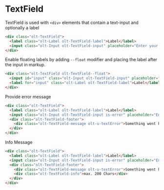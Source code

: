 # TextField

TextField is used with `<div>` elements that contain a text-input and optionally a label

```html
<div class="olt-TextField">
  <label class="olt-Label olt-TextField-label">Label</label>
  <input class="olt-Input olt-TextField-input" placeholder="Enter your life..."/>
</div>
```

Enable floating labels by adding `--float` modifier and placing the label after the input in markup.

```html
<div class="olt-TextField olt-TextField--float">
  <input id="input" class="olt-Input olt-TextField-input" placeholder="Enter your life..."/>
  <label for="input" class="olt-Label olt-TextField-label">Label</label>
</div>
```

Provide error message

```html
<div class="olt-TextField">
  <label class="olt-Label olt-TextField-label">Label</label>
  <input class="olt-Input olt-TextField-input is-error" placeholder="Enter your life..."/>
  <div class="olt-TextField-footer">
    <div class="olt-TextField-message olt-u-textError">Something went horribly wrong</div>
  </div>
</div>
```

Info Message

```html
<div class="olt-TextField">
  <label class="olt-Label olt-TextField-label">Label</label>
  <input class="olt-Input olt-TextField-input is-error" placeholder="Enter your life..."/>
  <div class="olt-TextField-footer">
    <div class="olt-TextField-message olt-u-textError">Something went horribly wrong</div>
    <div class="olt-TextField-info">max. 200 Chars</div>
  </div>
</div>
```
